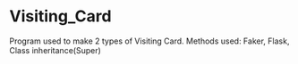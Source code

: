 # Visiting_Card
Program used to make 2 types of Visiting Card.
Methods used: Faker, Flask, Class inheritance(Super)
